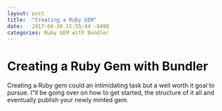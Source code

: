 ```yaml
---
layout: post
title:  "Creating a Ruby GEM"
date:   2017-06-30 21:55:44 -0400
categories: Ruby GEM with Bundler
---
```


# Creating a Ruby Gem with Bundler

Creating a Ruby gem could an intimidating task but a well worth it goal to pursue. I"ll be going over on how to get started, the structure of it all and eventually publish your newly minted gem. 
